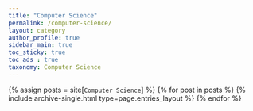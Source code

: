 ```yaml
---
title: "Computer Science"
permalink: /computer-science/
layout: category
author_profile: true
sidebar_main: true
toc_sticky: true
toc_ads : true
taxonomy: Computer Science
---
```


{% assign posts = site[`Computer Science`] %}
{% for post in posts %} {% include archive-single.html type=page.entries_layout %} {% endfor %}